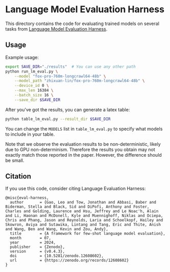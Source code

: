 # Language Model Evaluation Harness

This directory contains the code for evaluating trained models on several tasks from [Language Model Evaluation Harness](https://github.com/EleutherAI/lm-evaluation-harness).

## Usage

Example usage:

```bash
export SAVE_DIR="./results"  # You can use any other path
python run_lm_eval.py \
    --model "fox-pro-760m-longcrawl64-48b" \
    --model_path "zhixuan-lin/fox-pro-760m-longcrawl64-48b" \
    --device_id 0 \
    --max_len 16384 \
    --batch_size 16 \
    --save_dir $SAVE_DIR
```

After you've got the results, you can generate a latex table:

```bash
python table_lm_eval.py --result_dir $SAVE_DIR
```

You can change the `MODELS` list in `table_lm_eval.py` to specify what models to include in your table.

Note that we observe the evaluation results to be non-deterministic, likely due to GPU non-determinism. Therefore the results you obtain may not exactly match those reported in the paper. However, the difference should be small.

## Citation

If you use this code, consider citing Language Evaluation Harness:

```
@misc{eval-harness,
  author       = {Gao, Leo and Tow, Jonathan and Abbasi, Baber and Biderman, Stella and Black, Sid and DiPofi, Anthony and Foster, Charles and Golding, Laurence and Hsu, Jeffrey and Le Noac'h, Alain and Li, Haonan and McDonell, Kyle and Muennighoff, Niklas and Ociepa, Chris and Phang, Jason and Reynolds, Laria and Schoelkopf, Hailey and Skowron, Aviya and Sutawika, Lintang and Tang, Eric and Thite, Anish and Wang, Ben and Wang, Kevin and Zou, Andy},
  title        = {A framework for few-shot language model evaluation},
  month        = 07,
  year         = 2024,
  publisher    = {Zenodo},
  version      = {v0.4.3},
  doi          = {10.5281/zenodo.12608602},
  url          = {https://zenodo.org/records/12608602}
}
```
